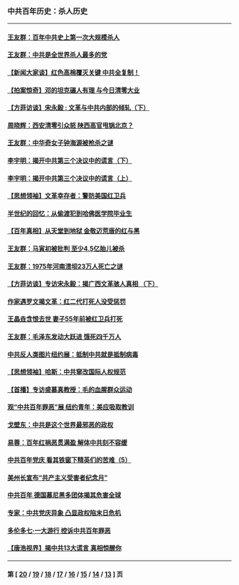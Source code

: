 ### 中共百年历史：杀人历史
---
#### [王友群：百年中共史上第一次大规模杀人](../../pages/nf1176106/n13863785.md?11290430) 
#### [王友群：中共是全世界杀人最多的党](../../pages/nf1176106/n13860689.md?11290430) 
#### [【新闻大家谈】红色高棉覆灭关键 中共全复制！](../../pages/nf1176106/n13850222.md?11290430) 
#### [【拍案惊奇】邓的坦克碾人有理 与今日清零大业](../../pages/nf1176106/n13729574.md?11290430) 
#### [【方菲访谈】宋永毅 : 文革与中共内部的倾轧（下）](../../pages/nf1176106/n13486836.md?11290430) 
#### [周晓辉：西安清零引众怒 陕西高官甩锅北京？](../../pages/nf1176106/n13484627.md?11290430) 
#### [王友群：中华奇女子钟海源被枪杀之谜](../../pages/nf1176106/n13430555.md?11290430) 
#### [李宇明：揭开中共第三个决议中的谎言（下）](../../pages/nf1176106/n13389389.md?11290430) 
#### [李宇明：揭开中共第三个决议中的谎言（上）](../../pages/nf1176106/n13388697.md?11290430) 
#### [【思想领袖】文革幸存者：警防美国红卫兵](../../pages/nf1176106/n13339289.md?11290430) 
#### [半世纪的回忆：从偷渡犯到哈佛医学院毕业生](../../pages/nf1176106/n13345328.md?11290430) 
#### [【百年真相】从天堂到地狱 金敬迈荒唐的红与黑](../../pages/nf1176106/n13336995.md?11290430) 
#### [王友群：马寅初被批判 至少4.5亿胎儿被杀](../../pages/nf1176106/n13260313.md?11290430) 
#### [王友群：1975年河南溃坝23万人死亡之谜](../../pages/nf1176106/n13231576.md?11290430) 
#### [【方菲访谈】专访宋永毅：揭广西文革骇人真相 （下）](../../pages/nf1176106/n13209074.md?11290430) 
#### [作家遇罗文揭文革：红二代打死人没受惩罚](../../pages/nf1176106/n13205254.md?11290430) 
#### [王晶垚含恨去世 妻子55年前被红卫兵打死](../../pages/nf1176106/n13203590.md?11290430) 
#### [王友群：毛泽东发动大跃进 饿死四千万人](../../pages/nf1176106/n13177158.md?11290430) 
#### [中共反人类图片纽约展：抵制中共就是抵制病毒](../../pages/nf1176106/n13115371.md?11290430) 
#### [【思想领袖】哈斯：中共窜改国际人权规范](../../pages/nf1176106/n13053647.md?11290430) 
#### [【首播】专访盛慕真教授：毛的血腥群众运动](../../pages/nf1176106/n13091782.md?11290430) 
#### [观“中共百年罪恶”展 纽约青年：美应吸取教训](../../pages/nf1176106/n13085246.md?11290430) 
#### [戈壁东：中共是这个世界最邪恶的政权](../../pages/nf1176106/n13085641.md?11290430) 
#### [易蓉：百年红祸恶贯满盈 解体中共刻不容缓](../../pages/nf1176106/n13084455.md?11290430) 
#### [中共百年党庆 看其铁窗下精英们的苦难（5）](../../pages/nf1176106/n13076766.md?11290430) 
#### [美州长宣布“共产主义受害者纪念月”](../../pages/nf1176106/n13074024.md?11290430) 
#### [中共百年 德国慕尼黑多团体揭其危害全球](../../pages/nf1176106/n13068873.md?11290430) 
#### [专家：中共党庆异象 凸显政权陷末日危机](../../pages/nf1176106/n13067084.md?11290430) 
#### [多伦多七·一大游行 控诉中共百年罪恶](../../pages/nf1176106/n13062043.md?11290430) 
#### [【唐浩视界】揭中共13大谎言 真相惊醒你](../../pages/nf1176106/n13065208.md?11290430) 

---
#### 第 [ [20](./20.md?11290430) / [19](./19.md?11290430) / [18](./18.md?11290430) / [17](./17.md?11290430) / [16](./16.md?11290430) / [15](./15.md?11290430) / [14](./14.md?11290430) / [13](./13.md?11290430) ] 页
